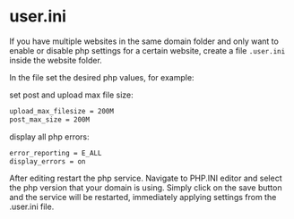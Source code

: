 # user.ini

If you have multiple websites in the same domain folder and only want to enable or disable php settings for a certain website, create a file `.user.ini` inside the website folder.

In the file set the desired php values, for example:

set post and upload max file size:

```bash
upload_max_filesize = 200M
post_max_size = 200M
```

display all php errors:

```bash
error_reporting = E_ALL
display_errors = on
```

After editing restart the php service. Navigate to PHP.INI editor and select the php version that your domain is using. Simply click on the save button and the service will be restarted, immediately applying settings from the .user.ini file.
